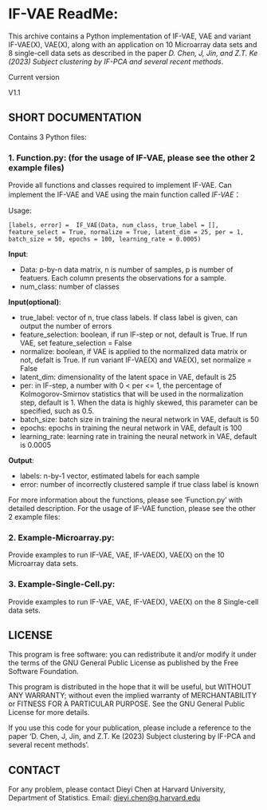 # IF-VAE ReadMe:

This archive contains a Python implementation of IF-VAE, VAE and variant IF-VAE(X), VAE(X), along with an application on 10 Microarray data sets and 8 single-cell data sets as described in the paper *D. Chen, J, Jin, and Z.T. Ke (2023) Subject clustering by IF-PCA and several recent methods*. 

Current version 

V1.1

## SHORT DOCUMENTATION

Contains 3 Python files:

### 1. Function.py: (for the usage of IF-VAE, please see the other 2 example files) 

Provide all functions and classes required to implement IF-VAE. Can implement the IF-VAE and VAE using the main function called *IF-VAE*：

Usage: 
```
[labels, error] =  IF_VAE(Data, num_class, true_label = [], feature_select = True, normalize = True, latent_dim = 25, per = 1, batch_size = 50, epochs = 100, learning_rate = 0.0005)
```

**Input**: 
* Data: p-by-n data matrix, n is number of samples, p is number of featuers. Each column presents the observations for a sample. 	
* num_class: number of classes

**Input(optional)**:
* true_label: vector of n, true class labels. If class label is given, can output the number of errors
* feature_selection: boolean, if run IF-step or not, default is True. If run VAE, set feature_selection = False
* normalize: boolean, if VAE is applied to the normalized data matrix or not, defalt is True. If run variant IF-VAE(X) and VAE(X), set normalize = False
* latent_dim: dimensionality of the latent space in VAE, default is 25
* per: in IF-step, a number with 0 < per <= 1, the percentage of Kolmogorov-Smirnov statistics that will be used in the normalization step, default is 1. When the data is highly skewed, this parameter can be specified, such as 0.5.
* batch_size: batch size in training the neural network in VAE, default is 50
* epochs: epochs in training the neural network in VAE, default is 100
* learning_rate: learning rate in training the neural network in VAE, default is 0.0005

**Output**:
* labels: n-by-1 vector, estimated labels for each sample
* error: number of incorrectly clustered sample if true class label is known

For more information about the functions, please see ‘Function.py’ with detailed description. For the usage of IF-VAE function, please see the other 2 example files:

### 2. Example-Microarray.py:

Provide examples to run IF-VAE, VAE, IF-VAE(X), VAE(X) on the 10 Microarray data sets.

### 3. Example-Single-Cell.py:

Provide examples to run IF-VAE, VAE, IF-VAE(X), VAE(X) on the 8 Single-cell data sets.



## LICENSE

This program is free software: you can redistribute it and/or modify it under the terms of the GNU General Public License as published by the Free Software Foundation.

This program is distributed in the hope that it will be useful, but WITHOUT ANY WARRANTY; without even the implied warranty of MERCHANTABILITY or FITNESS FOR A PARTICULAR PURPOSE.  See the GNU General Public License for more details.

If you use this code for your publication, please include a reference to the paper ‘D. Chen, J, Jin, and Z.T. Ke (2023) Subject clustering by IF-PCA and several recent methods’.
 
 
## CONTACT
For any problem, please contact
Dieyi Chen
at Harvard University, Department of Statistics.
Email: dieyi.chen@g.harvard.edu

